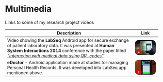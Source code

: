 # Multimedia
Links to some of my research project videos

| Description | Link |
| --- | --- |
| Video showing the **LabSeq** Android app for secure exchange of patient laboratory data. It was presented at **Human System Interactions 2014** conference with the paper titled _["Interaction with medical data using QR-codes"](https://ieeexplore.ieee.org/abstract/document/6860471)_ | [<img src="./img/qrCodes.png">](https://www.youtube.com/watch?v=I4PircXlp2I&index=2&list=PL7O2QC3VBSZ2cHDJ8h-QumI3nmG9e7iEM&t=4s) |
| **eDoctor** - Android application made at studies for managing Personal Health Records. It was developed into LabSeq app mentioned above. | [<img src="./img/eDoc.png">](https://www.youtube.com/watch?v=I4PircXlp2I&index=2&list=PL7O2QC3VBSZ2cHDJ8h-QumI3nmG9e7iEM&t=4s) |
